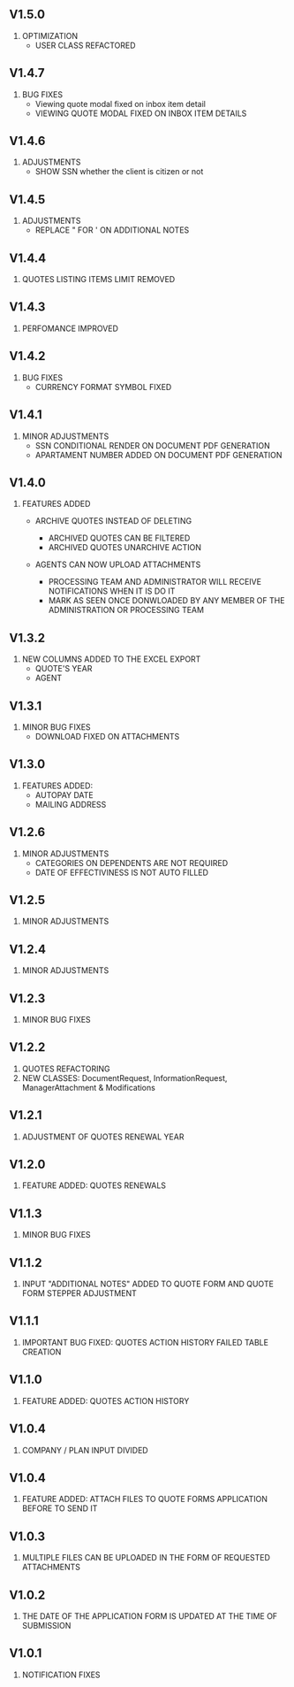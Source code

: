 ## V1.5.0
1. OPTIMIZATION
   - USER CLASS REFACTORED

## V1.4.7
1. BUG FIXES
   - Viewing quote modal fixed on inbox item detail
   - VIEWING QUOTE MODAL FIXED ON INBOX ITEM DETAILS

## V1.4.6
1. ADJUSTMENTS
   - SHOW SSN whether the client is citizen or not

## V1.4.5
1. ADJUSTMENTS
   - REPLACE " FOR ' ON ADDITIONAL NOTES

## V1.4.4
1. QUOTES LISTING ITEMS LIMIT REMOVED

## V1.4.3
1. PERFOMANCE IMPROVED

## V1.4.2
1. BUG FIXES
   - CURRENCY FORMAT SYMBOL FIXED

## V1.4.1
1. MINOR ADJUSTMENTS
   - SSN CONDITIONAL RENDER ON DOCUMENT PDF GENERATION
   - APARTAMENT NUMBER ADDED ON DOCUMENT PDF GENERATION

## V1.4.0
1. FEATURES ADDED
   - ARCHIVE QUOTES INSTEAD OF DELETING
      - ARCHIVED QUOTES CAN BE FILTERED
      - ARCHIVED QUOTES UNARCHIVE ACTION
      
   - AGENTS CAN NOW UPLOAD ATTACHMENTS
      - PROCESSING TEAM AND ADMINISTRATOR WILL RECEIVE NOTIFICATIONS WHEN IT IS DO IT
      - MARK AS SEEN ONCE DONWLOADED BY ANY MEMBER OF THE ADMINISTRATION OR PROCESSING TEAM

## V1.3.2
1. NEW COLUMNS ADDED TO THE EXCEL EXPORT
   - QUOTE'S YEAR
   - AGENT

## V1.3.1
1. MINOR BUG FIXES
   - DOWNLOAD FIXED ON ATTACHMENTS

## V1.3.0
1. FEATURES ADDED:
   - AUTOPAY DATE
   - MAILING ADDRESS

## V1.2.6
1. MINOR ADJUSTMENTS
   - CATEGORIES ON DEPENDENTS ARE NOT REQUIRED
   - DATE OF EFFECTIVINESS IS NOT AUTO FILLED

## V1.2.5
1. MINOR ADJUSTMENTS

## V1.2.4
1. MINOR ADJUSTMENTS

## V1.2.3
1. MINOR BUG FIXES

## V1.2.2
1. QUOTES REFACTORING
2. NEW CLASSES: DocumentRequest, InformationRequest, ManagerAttachment & Modifications

## V1.2.1
1. ADJUSTMENT OF QUOTES RENEWAL YEAR

## V1.2.0
1. FEATURE ADDED: QUOTES RENEWALS 

## V1.1.3
1. MINOR BUG FIXES

## V1.1.2
1. INPUT "ADDITIONAL NOTES" ADDED TO QUOTE FORM AND QUOTE FORM STEPPER ADJUSTMENT

## V1.1.1
1. IMPORTANT BUG FIXED: QUOTES ACTION HISTORY FAILED TABLE CREATION

## V1.1.0
1. FEATURE ADDED: QUOTES ACTION HISTORY

## V1.0.4
1. COMPANY / PLAN INPUT DIVIDED

## V1.0.4
1. FEATURE ADDED: ATTACH FILES TO QUOTE FORMS APPLICATION BEFORE TO SEND IT

## V1.0.3
1. MULTIPLE FILES CAN BE UPLOADED IN THE FORM OF REQUESTED ATTACHMENTS

## V1.0.2
1. THE DATE OF THE APPLICATION FORM IS UPDATED AT THE TIME OF SUBMISSION

## V1.0.1
1. NOTIFICATION FIXES
